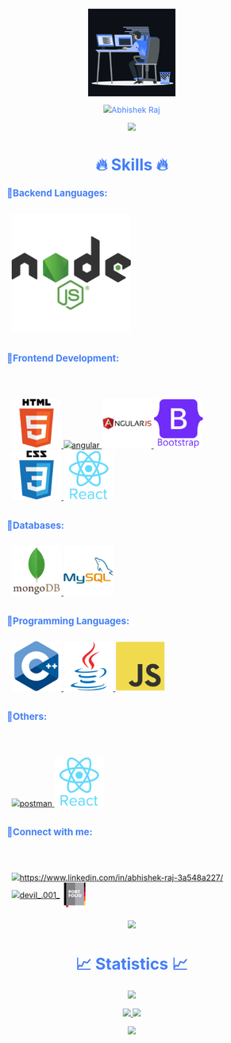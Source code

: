 
<p align="center"><img src="animation.gif" width="35%"></p>
<div style=" font-size: medium; color: #447ff7" align=center>

  <img src="https://readme-typing-svg.herokuapp.com?font=Roboto&size=30&color=2046F7&center=true&vCenter=true&width=800&lines=%E2%9C%A8%F0%9F%8E%80+%F0%9D%90%BB%F0%9D%91%92%F0%9D%93%8E%E2%9D%A2+%F0%9D%90%BC%F0%9D%93%89'%F0%9D%93%88++%F0%9D%92%9C%F0%9D%92%B7%F0%9D%92%BD%F0%9D%92%BE%F0%9D%93%88%F0%9D%92%BD%F0%9D%91%92%F0%9D%93%80+%F0%9D%91%85%F0%9D%92%B6%F0%9D%92%BF%F0%9F%91%8B%F0%9F%8F%BB++%E2%9C%A8%F0%9F%8E%80;%F0%9D%90%BC'%F0%9D%93%82+%F0%9D%92%B6+%F0%9D%92%B2%F0%9D%91%92%F0%9D%92%B7+%F0%9D%92%9F%F0%9D%91%92%F0%9D%93%8B%F0%9D%91%92%F0%9D%93%81%F0%9D%91%9C%F0%9D%93%85%F0%9D%91%92%F0%9D%93%87+%F0%9D%92%B6%F0%9D%93%83%F0%9D%92%B9+%F0%9D%92%AB%F0%9D%93%87%F0%9D%91%9C%F0%9D%91%94%F0%9D%93%87%F0%9D%92%B6%F0%9D%93%82%F0%9D%93%82%F0%9D%91%92%F0%9D%93%87+%F0%9F%91%A8%F0%9F%8F%BB%E2%80%8D%F0%9F%92%BB" alt="Abhishek Raj" width="650" height="55">

<p  align="center">
<img src="https://user-images.githubusercontent.com/73097560/115834477-dbab4500-a447-11eb-908a-139a6edaec5c.gif">             
<br>

# 🔥 Skills 🔥

<h3 align="left">🔹Backend Languages:</h3>

<p align="left" style="padding:10px;">
    <a href="https://nodejs.org" target="_blank" rel="noreferrer"> <img src="https://raw.githubusercontent.com/devicons/devicon/master/icons/nodejs/nodejs-original-wordmark.svg" alt="nodejs" width="240" height="240"/> </a>
    
</p>

<h3 align="left">🔹Frontend Development:</h3>ㅤ
<p align="left" style="padding:10px;">
    <a href="https://www.w3.org/html/" target="_blank" rel="noreferrer"> <img src="https://raw.githubusercontent.com/devicons/devicon/master/icons/html5/html5-original-wordmark.svg" alt="html5" width="100" height="100"/> </a>
    <a href="https://angular.io" target="_blank" rel="noreferrer"> <img src="https://angular.io/assets/images/logos/angular/angular.svg" alt="angular" width="100" height="100"/> </a> 
    <a href="https://angular.io" target="_blank" rel="noreferrer"> <img src="https://raw.githubusercontent.com/devicons/devicon/master/icons/angularjs/angularjs-original-wordmark.svg" alt="angularjs" width="100" height="100"/> </a> 
    <a href="https://getbootstrap.com" target="_blank" rel="noreferrer"> <img src="https://raw.githubusercontent.com/devicons/devicon/master/icons/bootstrap/bootstrap-plain-wordmark.svg" alt="bootstrap" width="100" height="100"/> </a>
    <a href="https://www.w3schools.com/css/" target="_blank" rel="noreferrer"> <img src="https://raw.githubusercontent.com/devicons/devicon/master/icons/css3/css3-original-wordmark.svg" alt="css3" width="100" height="100"/> </a>
    <a href="https://reactjs.org/" target="_blank" rel="noreferrer"> <img src="https://raw.githubusercontent.com/devicons/devicon/master/icons/react/react-original-wordmark.svg" alt="react" width="100" height="100"/> </a>
</p>

<h3 align="left">🔹Databases:</h3>
<p align="left" style="padding:10px;"> 
    <a href="https://www.mongodb.com/" target="_blank" rel="noreferrer"> <img src="https://raw.githubusercontent.com/devicons/devicon/master/icons/mongodb/mongodb-original-wordmark.svg" alt="mongodb" width="100" height="100"/> </a> 
    <a href="https://www.mysql.com/" target="_blank" rel="noreferrer"> <img src="https://raw.githubusercontent.com/devicons/devicon/master/icons/mysql/mysql-original-wordmark.svg" alt="mysql" width="100" height="100"/> </a>
</p>

<h3 align="left">🔹Programming Languages:</h3>
<p align="left" style="padding:10px;"> 
    <a href="https://www.w3schools.com/cpp/" target="_blank" rel="noreferrer"> <img src="https://raw.githubusercontent.com/devicons/devicon/master/icons/cplusplus/cplusplus-original.svg" alt="cplusplus" width="100" height="100"/> </a>
    <a href="https://www.java.com" target="_blank" rel="noreferrer"> <img src="https://raw.githubusercontent.com/devicons/devicon/master/icons/java/java-original.svg" alt="java" width="100" height="100"/> </a> 
    <a href="https://developer.mozilla.org/en-US/docs/Web/JavaScript" target="_blank" rel="noreferrer"> <img src="https://raw.githubusercontent.com/devicons/devicon/master/icons/javascript/javascript-original.svg" alt="javascript" width="100" height="100"/> </a> 
</p>

<h3 align="left">🔹Others:</h3>ㅤㅤㅤㅤㅤㅤㅤㅤ
<p align="left" style="padding:10px;"> 
    <a href="https://postman.com" target="_blank" rel="noreferrer"> <img src="https://www.vectorlogo.zone/logos/getpostman/getpostman-icon.svg" alt="postman" width="100" height="100"/> </a> 
    <a href="https://reactjs.org/" target="_blank" rel="noreferrer"> <img src="https://raw.githubusercontent.com/devicons/devicon/master/icons/react/react-original-wordmark.svg" alt="react" width="100" height="100"/> </a> 
</p>

<h3 align="left">🔹Connect with me:</h3>ㅤㅤㅤㅤㅤㅤㅤㅤ
 <p align="left" style="padding:10px;">
    <a href="https://linkedin.com/in/https://www.linkedin.com/in/abhishek-raj-3a548a227/" target="blank"><img align="center" src="https://raw.githubusercontent.com/rahuldkjain/github-profile-readme-generator/master/src/images/icons/Social/linked-in-alt.svg" alt="https://www.linkedin.com/in/abhishek-raj-3a548a227/" height="30" width="100" /></a>
    <a href="https://instagram.com/_abhi_shek_mishra_" target="blank"><img align="center" src="https://raw.githubusercontent.com/rahuldkjain/github-profile-readme-generator/master/src/images/icons/Social/instagram.svg" alt="devil_.001_" height="30" width="100" /></a>
    <a href="https://abhishek-simple-portfolio.onrender.com/" target="blank"><img align="center" src="portfolio.png" alt="Portfolio" height="50" width="50" /></a>

 </p>




<p  align="center">
<img src="https://user-images.githubusercontent.com/73097560/115834477-dbab4500-a447-11eb-908a-139a6edaec5c.gif">             
<br>

# 📈 Statistics 📈
![](https://komarev.com/ghpvc/?username=avisekraj&color=447ff7&label=Visitor+count)

<p align="center">
  <a href="https://github.com/avisekraj">
    <img src="https://github-readme-stats.vercel.app/api?username=avisekraj&show_icons=true&theme=github_dark&hide_border=true" />
    <img src="https://github-readme-streak-stats.herokuapp.com/?user=avisekraj&theme=github-dark-blue&hide_border=true" />
  </a>
</p>


<p  align="center">
<img src="https://user-images.githubusercontent.com/73097560/115834477-dbab4500-a447-11eb-908a-139a6edaec5c.gif">             
<br>

</div>
